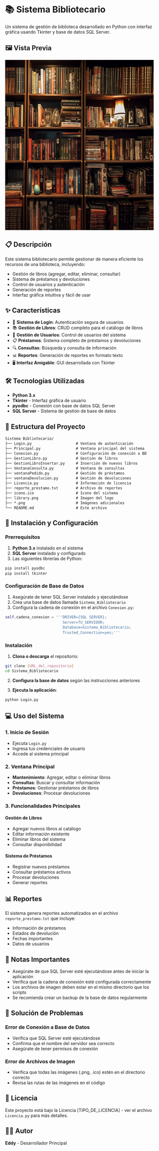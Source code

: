 # 📚 Sistema Bibliotecario

Un sistema de gestión de biblioteca desarrollado en Python con interfaz gráfica usando Tkinter y base de datos SQL Server.

## 🖼️ Vista Previa

![Sistema Bibliotecario](biblioprincipal.png)

## 📋 Descripción

Este sistema bibliotecario permite gestionar de manera eficiente los recursos de una biblioteca, incluyendo:

- Gestión de libros (agregar, editar, eliminar, consultar)
- Sistema de préstamos y devoluciones
- Control de usuarios y autenticación
- Generación de reportes
- Interfaz gráfica intuitiva y fácil de usar

## ✨ Características

- 🔐 **Sistema de Login**: Autenticación segura de usuarios
- 📚 **Gestión de Libros**: CRUD completo para el catálogo de libros
- 👥 **Gestión de Usuarios**: Control de usuarios del sistema
- 📋 **Préstamos**: Sistema completo de préstamos y devoluciones
- 🔍 **Consultas**: Búsqueda y consulta de información
- 📊 **Reportes**: Generación de reportes en formato texto
- 🖥️ **Interfaz Amigable**: GUI desarrollada con Tkinter

## 🛠️ Tecnologías Utilizadas

- **Python 3.x**
- **Tkinter** - Interfaz gráfica de usuario
- **pyodbc** - Conexión con base de datos SQL Server
- **SQL Server** - Sistema de gestión de base de datos

## 📁 Estructura del Proyecto

```
Sistema Bibliotecario/
├── Login.py                    # Ventana de autenticación
├── Principal.py                # Ventana principal del sistema
├── Conexion.py                 # Configuración de conexión a BD
├── GestionLibro.py             # Gestión de libros
├── GestionLibroInsertar.py     # Inserción de nuevos libros
├── VentanaConsulta.py          # Ventana de consultas
├── ventanaPedido.py            # Gestión de préstamos
├── ventanaDevolucion.py        # Gestión de devoluciones
├── Licencia.py                 # Información de licencia
├── reporte_prestamo.txt        # Archivo de reportes
├── icono.ico                   # Icono del sistema
├── library.png                 # Imagen del logo
├── *.png                       # Imágenes adicionales
└── README.md                   # Este archivo
```

## 🚀 Instalación y Configuración

### Prerrequisitos

1. **Python 3.x** instalado en el sistema
2. **SQL Server** instalado y configurado
3. Las siguientes librerías de Python:

```bash
pip install pyodbc
pip install tkinter
```

### Configuración de Base de Datos

1. Asegúrate de tener SQL Server instalado y ejecutándose
2. Crea una base de datos llamada `Sistema_Bibliotecario`
3. Configura la cadena de conexión en el archivo `Conexion.py`:

```python
self.cadena_conexion = '''DRIVER={SQL SERVER};
                          Server=TU_SERVIDOR;
                          Database=Sistema_Bibliotecario;
                          Trusted_Connection=yes;'''
```

### Instalación

1. **Clona o descarga** el repositorio:
```bash
git clone [URL_del_repositorio]
cd Sistema_Bibliotecario
```

2. **Configura la base de datos** según las instrucciones anteriores

3. **Ejecuta la aplicación**:
```bash
python Login.py
```

## 💻 Uso del Sistema

### 1. Inicio de Sesión
- Ejecuta `Login.py`
- Ingresa tus credenciales de usuario
- Accede al sistema principal

### 2. Ventana Principal
- **Mantenimiento**: Agregar, editar o eliminar libros
- **Consultas**: Buscar y consultar información
- **Préstamos**: Gestionar préstamos de libros
- **Devoluciones**: Procesar devoluciones

### 3. Funcionalidades Principales

#### Gestión de Libros
- Agregar nuevos libros al catálogo
- Editar información existente
- Eliminar libros del sistema
- Consultar disponibilidad

#### Sistema de Préstamos
- Registrar nuevos préstamos
- Consultar préstamos activos
- Procesar devoluciones
- Generar reportes

## 📊 Reportes

El sistema genera reportes automatizados en el archivo `reporte_prestamo.txt` que incluye:
- Información de préstamos
- Estados de devolución
- Fechas importantes
- Datos de usuarios



## 📝 Notas Importantes

- Asegúrate de que SQL Server esté ejecutándose antes de iniciar la aplicación
- Verifica que la cadena de conexión esté configurada correctamente
- Los archivos de imagen deben estar en el mismo directorio que los scripts
- Se recomienda crear un backup de la base de datos regularmente

## 🔧 Solución de Problemas

### Error de Conexión a Base de Datos
- Verifica que SQL Server esté ejecutándose
- Confirma que el nombre del servidor sea correcto
- Asegúrate de tener permisos de conexión

### Error de Archivos de Imagen
- Verifica que todas las imágenes (.png, .ico) estén en el directorio correcto
- Revisa las rutas de las imágenes en el código

## 📄 Licencia

Este proyecto está bajo la Licencia [TIPO_DE_LICENCIA] - ver el archivo `Licencia.py` para más detalles.

## 👨‍💻 Autor

**Eddy** - Desarrollador Principal


